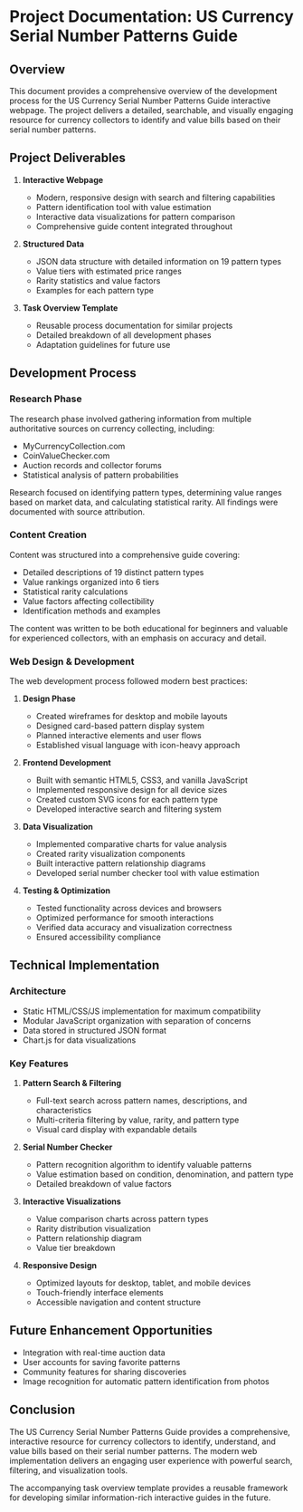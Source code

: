 # Project Documentation: US Currency Serial Number Patterns Guide

## Overview
This document provides a comprehensive overview of the development process for the US Currency Serial Number Patterns Guide interactive webpage. The project delivers a detailed, searchable, and visually engaging resource for currency collectors to identify and value bills based on their serial number patterns.

## Project Deliverables

1. **Interactive Webpage**
   - Modern, responsive design with search and filtering capabilities
   - Pattern identification tool with value estimation
   - Interactive data visualizations for pattern comparison
   - Comprehensive guide content integrated throughout

2. **Structured Data**
   - JSON data structure with detailed information on 19 pattern types
   - Value tiers with estimated price ranges
   - Rarity statistics and value factors
   - Examples for each pattern type

3. **Task Overview Template**
   - Reusable process documentation for similar projects
   - Detailed breakdown of all development phases
   - Adaptation guidelines for future use

## Development Process

### Research Phase
The research phase involved gathering information from multiple authoritative sources on currency collecting, including:
- MyCurrencyCollection.com
- CoinValueChecker.com
- Auction records and collector forums
- Statistical analysis of pattern probabilities

Research focused on identifying pattern types, determining value ranges based on market data, and calculating statistical rarity. All findings were documented with source attribution.

### Content Creation
Content was structured into a comprehensive guide covering:
- Detailed descriptions of 19 distinct pattern types
- Value rankings organized into 6 tiers
- Statistical rarity calculations
- Value factors affecting collectibility
- Identification methods and examples

The content was written to be both educational for beginners and valuable for experienced collectors, with an emphasis on accuracy and detail.

### Web Design & Development
The web development process followed modern best practices:

1. **Design Phase**
   - Created wireframes for desktop and mobile layouts
   - Designed card-based pattern display system
   - Planned interactive elements and user flows
   - Established visual language with icon-heavy approach

2. **Frontend Development**
   - Built with semantic HTML5, CSS3, and vanilla JavaScript
   - Implemented responsive design for all device sizes
   - Created custom SVG icons for each pattern type
   - Developed interactive search and filtering system

3. **Data Visualization**
   - Implemented comparative charts for value analysis
   - Created rarity visualization components
   - Built interactive pattern relationship diagrams
   - Developed serial number checker tool with value estimation

4. **Testing & Optimization**
   - Tested functionality across devices and browsers
   - Optimized performance for smooth interactions
   - Verified data accuracy and visualization correctness
   - Ensured accessibility compliance

## Technical Implementation

### Architecture
- Static HTML/CSS/JS implementation for maximum compatibility
- Modular JavaScript organization with separation of concerns
- Data stored in structured JSON format
- Chart.js for data visualizations

### Key Features
1. **Pattern Search & Filtering**
   - Full-text search across pattern names, descriptions, and characteristics
   - Multi-criteria filtering by value, rarity, and pattern type
   - Visual card display with expandable details

2. **Serial Number Checker**
   - Pattern recognition algorithm to identify valuable patterns
   - Value estimation based on condition, denomination, and pattern type
   - Detailed breakdown of value factors

3. **Interactive Visualizations**
   - Value comparison charts across pattern types
   - Rarity distribution visualization
   - Pattern relationship diagram
   - Value tier breakdown

4. **Responsive Design**
   - Optimized layouts for desktop, tablet, and mobile devices
   - Touch-friendly interface elements
   - Accessible navigation and content structure

## Future Enhancement Opportunities
- Integration with real-time auction data
- User accounts for saving favorite patterns
- Community features for sharing discoveries
- Image recognition for automatic pattern identification from photos

## Conclusion
The US Currency Serial Number Patterns Guide provides a comprehensive, interactive resource for currency collectors to identify, understand, and value bills based on their serial number patterns. The modern web implementation delivers an engaging user experience with powerful search, filtering, and visualization tools.

The accompanying task overview template provides a reusable framework for developing similar information-rich interactive guides in the future.
